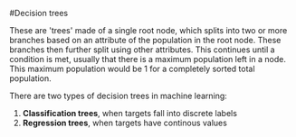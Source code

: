 #Decision trees

These are 'trees' made of a single root node, which splits into two or more branches based on an attribute of the population in the root node. These branches then further split using other attributes. This continues until a condition is met, usually that there is a maximum population left in a node. This maximum population would be 1 for a completely sorted total population.

There are two types of decision trees in machine learning:
  1. **Classification trees**, when targets fall into discrete labels
  2. **Regression trees**, when targets have continous values
